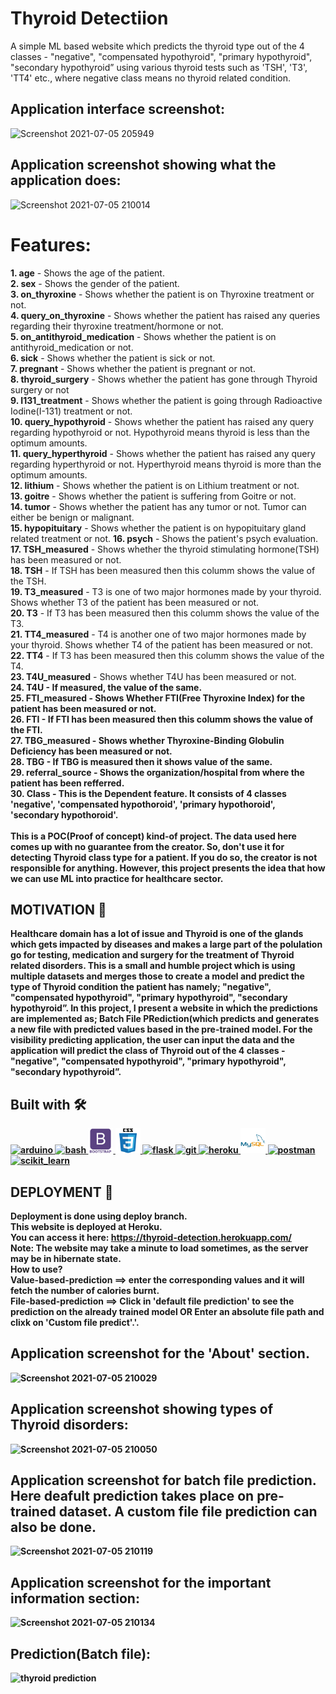 # Thyroid Detectiion
A simple ML based website which predicts the thyroid type out of the 4 classes - "negative", "compensated hypothyroid", "primary hypothyroid", "secondary hypothyroid” using various thyroid tests such as 'TSH', 'T3', 'TT4' etc., where negative class means no thyroid related condition.

## Application interface screenshot:
![Screenshot 2021-07-05 205949](https://user-images.githubusercontent.com/5305547/127063302-2b8e0c7f-aa8b-4d91-9e2f-4b6f36b34319.png)


## Application screenshot showing what the application does:
![Screenshot 2021-07-05 210014](https://user-images.githubusercontent.com/5305547/127063333-04ef13a9-40bd-4886-95ba-9365a77b3e9d.png)


# Features:
<b>1. age</b> - Shows the age of the patient. <br/>
<b>2. sex</b> - Shows the gender of the patient. <br/>
<b>3. on_thyroxine</b> - Shows whether the patient is on Thyroxine treatment or not. <br/>
<b>4. query_on_thyroxine</b> - Shows whether the patient has raised any queries regarding their thyroxine treatment/hormone or not. <br/>
<b>5. on_antithyroid_medication</b> - Shows whether the patient is on antithyroid_medication or not. <br/>
<b>6. sick</b> - Shows whether the patient is sick or not. <br/>
<b>7. pregnant</b> - Shows whether the patient is pregnant or not. <br/>
<b>8. thyroid_surgery</b> - Shows whether the patient has gone through Thyroid surgery or not <br/>
<b>9. I131_treatment</b> - Shows whether the patient is going through Radioactive Iodine(I-131) treatment or not. <br/>
<b>10. query_hypothyroid</b> - Shows whether the patient has raised any query regarding hypothyroid or not. Hypothyroid means thyroid is less than the optimum amounts. <br/>
<b>11. query_hyperthyroid</b> - Shows whether the patient has raised any query regarding hyperthyroid or not. Hyperthyroid means thyroid is more than the optimum amounts. <br/>
<b>12. lithium</b> - Shows whether the patient is on Lithium treatment or not. <br/>
<b>13. goitre</b> - Shows whether the patient is suffering from Goitre or not. <br/>
<b>14. tumor</b> - Shows whether the patient has any tumor or not. Tumor can either be benign or malignant. <br/>
<b>15. hypopituitary</b> - Shows whether the patient is on hypopituitary gland related treatment or not.
<b>16. psych</b> - Shows the patient's psych evaluation. <br/>
<b>17. TSH_measured</b> - Shows whether the thyroid stimulating hormone(TSH) has been measured or not. <br/>
<b>18. TSH</b> - If TSH has been measured then this columm shows the value of the TSH. <br/>
<b>19. T3_measured</b> - T3 is one of two major hormones made by your thyroid. Shows whether T3 of the patient has been measured or not. <br/>
<b>20. T3</b> - If T3 has been measured then this columm shows the value of the T3. <br/>
<b>21. TT4_measured</b> - T4 is another one of two major hormones made by your thyroid. Shows whether T4 of the patient has been measured or not. <br/>
<b>22. TT4</b> - If T3 has been measured then this columm shows the value of the T4. <br/>
<b>23. T4U_measured</b> - Shows whether T4U has been measured or not. <br/>
<b>24. T4U - If measured, the value of the same. <br/>
<b>25. FTI_measured</b> - Shows Whether FTI(Free Thyroxine Index) for the patient has been measured or not. <br/>
<b>26. FTI</b> - If FTI has been measured then this columm shows the value of the FTI. <br/>
<b>27. TBG_measured</b> - Shows whether Thyroxine-Binding Globulin Deficiency has been measured or not. <br/>
<b>28. TBG</b> - If TBG is measured then it shows value of the same. <br/>
<b>29. referral_source</b> - Shows the organization/hospital from where the patient has been refferred. <br/>
<b>30. Class</b> - This is the Dependent feature. It consists of 4 classes 'negative', 'compensated hypothoroid', 'primary hypothoroid', 'secondary hypothoroid'. <br/>
<br/>
This is a POC(Proof of concept) kind-of project. The data used here comes up with no guarantee from the creator. So, don't use it for detecting Thyroid class type for a patient. If you do so, the creator is not responsible for anything. However, this project presents the idea that how we can use ML into practice for healthcare sector.

## MOTIVATION 💪
Healthcare domain has a lot of issue and Thyroid is one of the glands which gets impacted by diseases and makes a large part of the polulation go for testing, medication and surgery for the treatment of Thyroid related disorders. This is a small and humble project which is using multiple datasets and merges those to create a model and predict the type of Thyroid condition the patient has namely; "negative", "compensated hypothyroid", "primary hypothyroid", "secondary hypothyroid”.
In this project, I present a website in which the predictions are implemented as; Batch File PRediction(which predicts and generates a new file with predicted values based in the pre-trained model. 
For the visibility predicting application, the user can input the data and the application will predict the class of Thyroid out of the 4 classes - "negative", "compensated hypothyroid", "primary hypothyroid", "secondary hypothyroid”.

## Built with 🛠️
<p align="left"> <a href="https://www.arduino.cc/" target="_blank"> <img src="https://cdn.worldvectorlogo.com/logos/arduino-1.svg" alt="arduino" width="40" height="40"/> </a> <a href="https://www.gnu.org/software/bash/" target="_blank"> <img src="https://www.vectorlogo.zone/logos/gnu_bash/gnu_bash-icon.svg" alt="bash" width="40" height="40"/> </a> <a href="https://getbootstrap.com" target="_blank"> <img src="https://raw.githubusercontent.com/devicons/devicon/master/icons/bootstrap/bootstrap-plain-wordmark.svg" alt="bootstrap" width="40" height="40"/> </a> <a href="https://www.w3schools.com/css/" target="_blank"> <img src="https://raw.githubusercontent.com/devicons/devicon/master/icons/css3/css3-original-wordmark.svg" alt="css3" width="40" height="40"/> </a><a href="https://flask.palletsprojects.com/" target="_blank"> <img src="https://www.vectorlogo.zone/logos/pocoo_flask/pocoo_flask-icon.svg" alt="flask" width="40" height="40"/> </a> <a href="https://git-scm.com/" target="_blank"> <img src="https://www.vectorlogo.zone/logos/git-scm/git-scm-icon.svg" alt="git" width="40" height="40"/> </a> <a href="https://heroku.com" target="_blank"> <img src="https://www.vectorlogo.zone/logos/heroku/heroku-icon.svg" alt="heroku" width="40" height="40"/> </a> <a href="https://www.mysql.com/" target="_blank"> <img src="https://raw.githubusercontent.com/devicons/devicon/master/icons/mysql/mysql-original-wordmark.svg" alt="mysql" width="40" height="40"/> </a><a href="https://postman.com" target="_blank"> <img src="https://www.vectorlogo.zone/logos/getpostman/getpostman-icon.svg" alt="postman" width="40" height="40"/> </a><a href="https://scikit-learn.org/" target="_blank"> <img src="https://upload.wikimedia.org/wikipedia/commons/0/05/Scikit_learn_logo_small.svg" alt="scikit_learn" width="40" height="40"/> </a></p>       

    

## DEPLOYMENT 🚀
Deployment is done using deploy branch.<br/>
This website is deployed at Heroku.<br/>
You can access it here: https://thyroid-detection.herokuapp.com/ <br/>
Note: The website may take a minute to load sometimes, as the server may be in hibernate state.<br/>
How to use? <br/>
Value-based-prediction ==> enter the corresponding values and it will fetch the number of calories burnt.<br/>
File-based-prediction  ==> Click in 'default file prediction' to see the prediction on the already trained model OR Enter an absolute file path and clixk on 'Custom file predict'.'.



## Application screenshot for the 'About' section.
![Screenshot 2021-07-05 210029](https://user-images.githubusercontent.com/5305547/127064493-b63dfa5f-8f72-4b12-a4da-8d66c321b106.png)

## Application screenshot showing types of Thyroid disorders:
![Screenshot 2021-07-05 210050](https://user-images.githubusercontent.com/5305547/127064589-46b6bd3d-5af0-4168-afa1-f349cbc95297.png)

## Application screenshot for batch file prediction. Here deafult prediction takes place on pre-trained dataset. A custom file file prediction can also be done.
![Screenshot 2021-07-05 210119](https://user-images.githubusercontent.com/5305547/127064657-ed43e5a7-528b-4ab8-abf7-081d39e2eb76.png)

## Application screenshot for the important information section:
![Screenshot 2021-07-05 210134](https://user-images.githubusercontent.com/5305547/127064694-5edd41bb-679f-4f42-b350-b28feeae413a.png)

## Prediction(Batch file):
![thyroid prediction](https://user-images.githubusercontent.com/5305547/127065188-4317a3cc-8f7d-4857-8f92-ada26e97d3cd.png)
